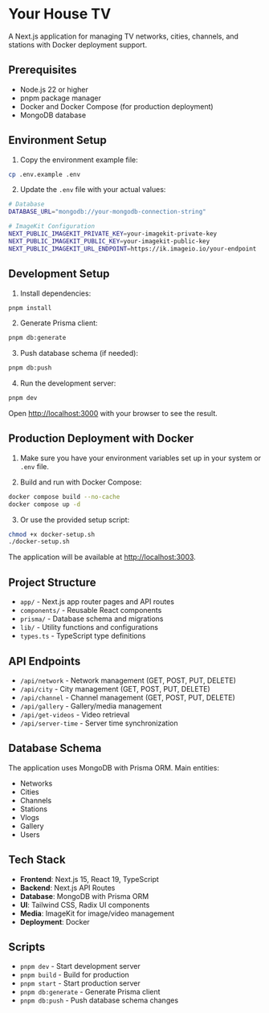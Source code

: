 # Your House TV

A Next.js application for managing TV networks, cities, channels, and stations with Docker deployment support.

## Prerequisites

- Node.js 22 or higher
- pnpm package manager
- Docker and Docker Compose (for production deployment)
- MongoDB database

## Environment Setup

1. Copy the environment example file:

```bash
cp .env.example .env
```

2. Update the `.env` file with your actual values:

```bash
# Database
DATABASE_URL="mongodb://your-mongodb-connection-string"

# ImageKit Configuration
NEXT_PUBLIC_IMAGEKIT_PRIVATE_KEY=your-imagekit-private-key
NEXT_PUBLIC_IMAGEKIT_PUBLIC_KEY=your-imagekit-public-key
NEXT_PUBLIC_IMAGEKIT_URL_ENDPOINT=https://ik.imageio.io/your-endpoint
```

## Development Setup

1. Install dependencies:

```bash
pnpm install
```

2. Generate Prisma client:

```bash
pnpm db:generate
```

3. Push database schema (if needed):

```bash
pnpm db:push
```

4. Run the development server:

```bash
pnpm dev
```

Open [http://localhost:3000](http://localhost:3000) with your browser to see the result.

## Production Deployment with Docker

1. Make sure you have your environment variables set up in your system or `.env` file.

2. Build and run with Docker Compose:

```bash
docker compose build --no-cache
docker compose up -d
```

3. Or use the provided setup script:

```bash
chmod +x docker-setup.sh
./docker-setup.sh
```

The application will be available at [http://localhost:3003](http://localhost:3003).

## Project Structure

- `app/` - Next.js app router pages and API routes
- `components/` - Reusable React components
- `prisma/` - Database schema and migrations
- `lib/` - Utility functions and configurations
- `types.ts` - TypeScript type definitions

## API Endpoints

- `/api/network` - Network management (GET, POST, PUT, DELETE)
- `/api/city` - City management (GET, POST, PUT, DELETE)
- `/api/channel` - Channel management (GET, POST, PUT, DELETE)
- `/api/gallery` - Gallery/media management
- `/api/get-videos` - Video retrieval
- `/api/server-time` - Server time synchronization

## Database Schema

The application uses MongoDB with Prisma ORM. Main entities:

- Networks
- Cities
- Channels
- Stations
- Vlogs
- Gallery
- Users

## Tech Stack

- **Frontend**: Next.js 15, React 19, TypeScript
- **Backend**: Next.js API Routes
- **Database**: MongoDB with Prisma ORM
- **UI**: Tailwind CSS, Radix UI components
- **Media**: ImageKit for image/video management
- **Deployment**: Docker

## Scripts

- `pnpm dev` - Start development server
- `pnpm build` - Build for production
- `pnpm start` - Start production server
- `pnpm db:generate` - Generate Prisma client
- `pnpm db:push` - Push database schema changes
